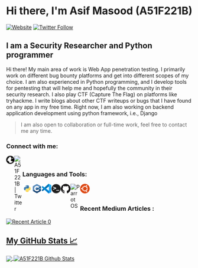# Hi there, I'm Asif Masood (A51F221B)

[![Website](https://img.shields.io/website?label=@a51f221b.medium.com&style=for-the-badge&url=https%3A%2F%2F@asifkashif478.com)](https://a51f221b.medium.com/)
[![Twitter Follow](https://img.shields.io/twitter/follow/A51F221B?color=1DA1F2&logo=twitter&style=for-the-badge)](https://twitter.com/intent/follow?original_referer=https%3A%2F%2Fgithub.com%2FcodeSTACKr&screen_name=A51F221B)

## I am a Security Researcher and Python programmer
Hi there! My main area of work is Web App penetration testing. I primarily work on different bug bounty platforms and get into different scopes of my choice. I am also experienced in Python programming, and I develop tools for pentesting that will help me and hopefully the community in their security research. I also play CTF (Capture The Flag) on platforms like tryhackme. I write blogs about other CTF writeups or bugs that I have found on any app in my free time. Right now, I am also working on backend application development using python framework, i.e., Django 
>I am also open to collaboration or full-time work, feel free to contact me any time.


### Connect with me:

[<img align="left" alt="https://a51f221b.medium.com/" width="22px" src="https://raw.githubusercontent.com/iconic/open-iconic/master/svg/globe.svg" />][website]
[<img align="left" alt="A51F221B | Twitter" width="22px" src="https://cdn.jsdelivr.net/npm/simple-icons@v3/icons/twitter.svg" />][twitter]

<br />


### Languages and Tools:

<img align="left" alt="Python" width="26px" src="https://raw.githubusercontent.com/github/explore/80688e429a7d4ef2fca1e82350fe8e3517d3494d/topics/python/python.png" />
<img align="left" alt="c++" width="26px" 
src="https://raw.githubusercontent.com/github/explore/80688e429a7d4ef2fca1e82350fe8e3517d3494d/topics/cpp/cpp.png" />
<img align="left" alt="Visual Studio Code" width="26px" src="https://raw.githubusercontent.com/github/explore/80688e429a7d4ef2fca1e82350fe8e3517d3494d/topics/visual-studio-code/visual-studio-code.png" />
<img align="left" alt="Terminal" width="26px" src="https://raw.githubusercontent.com/github/explore/80688e429a7d4ef2fca1e82350fe8e3517d3494d/topics/terminal/terminal.png" />
<img align="left" alt="GitHub" width="26px" src="https://raw.githubusercontent.com/github/explore/78df643247d429f6cc873026c0622819ad797942/topics/github/github.png" />
<img align="left" alt="Parrot OS" width="26px" src="https://avatars1.githubusercontent.com/u/8180780?s=200&v=4/topics/github/github.png" />
<img align="left" alt="Ubuntu" width="26px" src="https://raw.githubusercontent.com/github/explore/80688e429a7d4ef2fca1e82350fe8e3517d3494d/topics/ubuntu/ubuntu.png" />

<br />
<br />

### Recent Medium Articles :
<a target="_blank" href="https://github-readme-medium-recent-article.vercel.app/medium/@a51f221b/0"><img src="https://github-readme-medium-recent-article.vercel.app/medium/@a51f221b/0" alt="Recent Article 0"> 


## My GitHub Stats &#x1f4c8;

<a href="https://github.com/A51F221B/A51F221B">
  <img align="center" src="https://github-readme-stats.vercel.app/api/top-langs/?username=A51F221B&hide=java,html&title_color=ffffff&text_color=c9cacc&icon_color=2bbc8a&bg_color=1d1f21" />
</a>
<a href="https://github.com/A51F221B/A51F221B">
  <img align="center" src="https://github-readme-stats.vercel.app/api?username=A51F221B&show_icons=true&line_height=27&count_private=true&title_color=ffffff&text_color=c9cacc&icon_color=2bbc8a&bg_color=1d1f21" alt="A51F221B Github Stats" />
</a>

[website]: https://a51f221b.medium.com/
[twitter]: https://twitter.com/A51F221B
